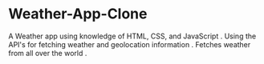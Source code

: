 # Weather-App-Clone

A Weather app using knowledge of HTML, CSS, and JavaScript .
Using the API's for fetching weather and geolocation information .
Fetches weather from all over the world .
